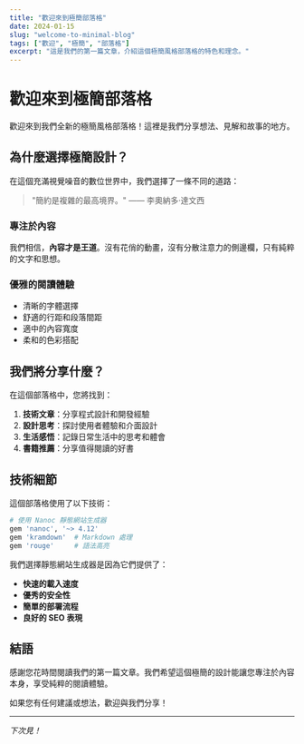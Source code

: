 ```yaml
---
title: "歡迎來到極簡部落格"
date: 2024-01-15
slug: "welcome-to-minimal-blog"
tags: ["歡迎", "極簡", "部落格"]
excerpt: "這是我們的第一篇文章，介紹這個極簡風格部落格的特色和理念。"
---
```


# 歡迎來到極簡部落格

歡迎來到我們全新的極簡風格部落格！這裡是我們分享想法、見解和故事的地方。

## 為什麼選擇極簡設計？

在這個充滿視覺噪音的數位世界中，我們選擇了一條不同的道路：

> "簡約是複雜的最高境界。" —— 李奧納多·達文西

### 專注於內容

我們相信，**內容才是王道**。沒有花俏的動畫，沒有分散注意力的側邊欄，只有純粹的文字和思想。

### 優雅的閱讀體驗

- 清晰的字體選擇
- 舒適的行距和段落間距
- 適中的內容寬度
- 柔和的色彩搭配

## 我們將分享什麼？

在這個部落格中，您將找到：

1. **技術文章**：分享程式設計和開發經驗
2. **設計思考**：探討使用者體驗和介面設計
3. **生活感悟**：記錄日常生活中的思考和體會
4. **書籍推薦**：分享值得閱讀的好書

## 技術細節

這個部落格使用了以下技術：

```ruby
# 使用 Nanoc 靜態網站生成器
gem 'nanoc', '~> 4.12'
gem 'kramdown'  # Markdown 處理
gem 'rouge'     # 語法高亮
```

我們選擇靜態網站生成器是因為它們提供了：

- **快速的載入速度**
- **優秀的安全性**
- **簡單的部署流程**
- **良好的 SEO 表現**

## 結語

感謝您花時間閱讀我們的第一篇文章。我們希望這個極簡的設計能讓您專注於內容本身，享受純粹的閱讀體驗。

如果您有任何建議或想法，歡迎與我們分享！

---

*下次見！* 